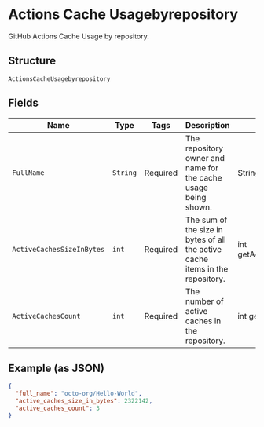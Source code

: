 
# Actions Cache Usagebyrepository

GitHub Actions Cache Usage by repository.

## Structure

`ActionsCacheUsagebyrepository`

## Fields

| Name | Type | Tags | Description | Getter | Setter |
|  --- | --- | --- | --- | --- | --- |
| `FullName` | `String` | Required | The repository owner and name for the cache usage being shown. | String getFullName() | setFullName(String fullName) |
| `ActiveCachesSizeInBytes` | `int` | Required | The sum of the size in bytes of all the active cache items in the repository. | int getActiveCachesSizeInBytes() | setActiveCachesSizeInBytes(int activeCachesSizeInBytes) |
| `ActiveCachesCount` | `int` | Required | The number of active caches in the repository. | int getActiveCachesCount() | setActiveCachesCount(int activeCachesCount) |

## Example (as JSON)

```json
{
  "full_name": "octo-org/Hello-World",
  "active_caches_size_in_bytes": 2322142,
  "active_caches_count": 3
}
```

